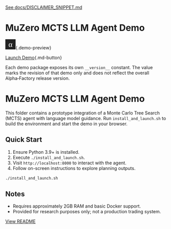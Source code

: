 [See docs/DISCLAIMER_SNIPPET.md](../DISCLAIMER_SNIPPET.md)

# MuZero MCTS LLM Agent Demo

![preview](../muzeromctsllmagent_v0/assets/preview.svg){.demo-preview}

[Launch Demo](../muzeromctsllmagent_v0/){.md-button}

Each demo package exposes its own `__version__` constant. The value marks the revision of that demo only and does not reflect the overall Alpha‑Factory release version.


# MuZero MCTS LLM Agent Demo

This folder contains a prototype integration of a Monte Carlo Tree Search (MCTS) agent with language model guidance. Run `install_and_launch.sh` to build the environment and start the demo in your browser.

## Quick Start
1. Ensure Python 3.9+ is installed.
2. Execute `./install_and_launch.sh`.
3. Visit `http://localhost:8000` to interact with the agent.
4. Follow on-screen instructions to explore planning outputs.

```bash
./install_and_launch.sh
```

## Notes
- Requires approximately 2GB RAM and basic Docker support.
- Provided for research purposes only; not a production trading system.

[View README](https://github.com/MontrealAI/AGI-Alpha-Agent-v0/blob/main/alpha_factory_v1/demos/muzeromctsllmagent_v0/README.md)
